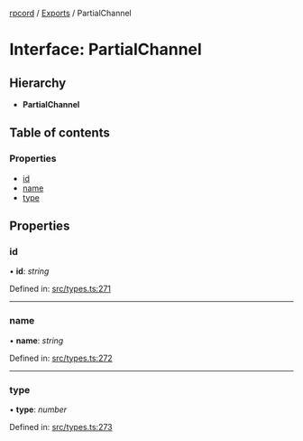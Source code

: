 [rpcord](../README.md) / [Exports](../modules.md) / PartialChannel

# Interface: PartialChannel

## Hierarchy

* **PartialChannel**

## Table of contents

### Properties

- [id](partialchannel.md#id)
- [name](partialchannel.md#name)
- [type](partialchannel.md#type)

## Properties

### id

• **id**: *string*

Defined in: [src/types.ts:271](https://github.com/DjDeveloperr/RPCord/blob/51e0bc3/src/types.ts#L271)

___

### name

• **name**: *string*

Defined in: [src/types.ts:272](https://github.com/DjDeveloperr/RPCord/blob/51e0bc3/src/types.ts#L272)

___

### type

• **type**: *number*

Defined in: [src/types.ts:273](https://github.com/DjDeveloperr/RPCord/blob/51e0bc3/src/types.ts#L273)
